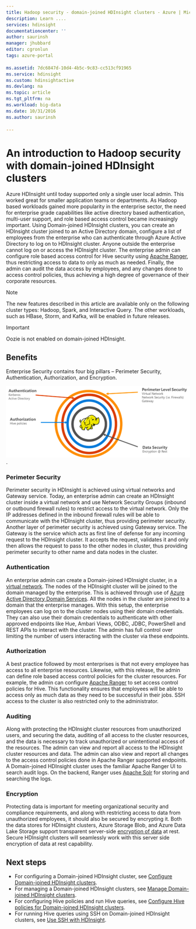 ```yaml
---
title: Hadoop security - domain-joined HDInsight clusters - Azure | Microsoft Docs
description: Learn ....
services: hdinsight
documentationcenter: ''
author: saurinsh
manager: jhubbard
editor: cgronlun
tags: azure-portal

ms.assetid: 7dc6847d-10d4-4b5c-9c83-cc513cf91965
ms.service: hdinsight
ms.custom: hdinsightactive
ms.devlang: na
ms.topic: article
ms.tgt_pltfrm: na
ms.workload: big-data
ms.date: 10/31/2016
ms.author: saurinsh

---
```

# An introduction to Hadoop security with domain-joined HDInsight clusters

Azure HDInsight until today supported only a single user local admin. This worked great for smaller application teams or departments. As Hadoop based workloads gained more popularity in the enterprise sector, the need for enterprise grade capabilities like active directory based authentication, multi-user support, and role based access control became increasingly important. Using Domain-joined HDInsight clusters, you can create an HDInsight cluster joined to an Active Directory domain, configure a list of employees from the enterprise who can authenticate through Azure Active Directory to log on to HDInsight cluster. Anyone outside the enterprise cannot log on or access the HDInsight cluster. The enterprise admin can configure role based access control for Hive security using [Apache Ranger](http://hortonworks.com/apache/ranger/), thus restricting access to data to only as much as needed. Finally, the admin can audit the data access by employees, and any changes done to access control policies, thus achieving a high degree of governance of their corporate resources.

> [!NOTE]
> The new features described in this article are available only on the following cluster types: Hadoop, Spark, and Interactive Query. The other workloads, such as HBase, Storm, and Kafka, will be enabled in future releases.

> [!IMPORTANT]
> Oozie is not enabled on domain-joined HDInsight.

## Benefits
Enterprise Security contains four big pillars – Perimeter Security, Authentication, Authorization, and Encryption.

![Domain Joined HDInsight clusters benefits pillars](./media/apache-domain-joined-introduction/hdinsight-domain-joined-four-pillars.png).

### Perimeter Security
Perimeter security in HDInsight is achieved using virtual networks and Gateway service. Today, an enterprise admin can create an HDInsight cluster inside a virtual network and use Network Security Groups (inbound or outbound firewall rules) to restrict access to the virtual network. Only the IP addresses defined in the inbound firewall rules will be able to communicate with the HDInsight cluster, thus providing perimeter security. Another layer of perimeter security is achieved using Gateway service. The Gateway is the service which acts as first line of defense for any incoming request to the HDInsight cluster. It accepts the request, validates it and only then allows the request to pass to the other nodes in cluster, thus providing perimeter security to other name and data nodes in the cluster.

### Authentication
An enterprise admin can create a Domain-joined HDInsight cluster, in a [virtual network](https://azure.microsoft.com/services/virtual-network/). The nodes of the HDInsight cluster will be joined to the domain managed by the enterprise. This is achieved through use of [Azure Active Directory Domain Services](../../active-directory-domain-services/active-directory-ds-overview.md). All the nodes in the cluster are joined to a domain that the enterprise manages. With this setup, the enterprise employees can log on to the cluster nodes using their domain credentials. They can also use their domain credentials to authenticate with other approved endpoints like Hue, Ambari Views, ODBC, JDBC, PowerShell and REST APIs to interact with the cluster. The admin has full control over limiting the number of users interacting with the cluster via these endpoints.

### Authorization
A best practice followed by most enterprises is that not every employee has access to all enterprise resources. Likewise, with this release, the admin can define role based access control policies for the cluster resources. For example, the admin can configure [Apache Ranger](http://hortonworks.com/apache/ranger/) to set access control policies for Hive. This functionality ensures that employees will be able to access only as much data as they need to be successful in their jobs. SSH access to the cluster is also restricted only to the administrator.

### Auditing
Along with protecting the HDInsight cluster resources from unauthorized users, and securing the data, auditing of all access to the cluster resources, and the data is necessary to track unauthorized or unintentional access of the resources. The admin can view and report all access to the HDInsight cluster resources and data. The admin can also view and report all changes to the access control policies done in Apache Ranger supported endpoints. A Domain-joined HDInsight cluster uses the familiar Apache Ranger UI to search audit logs. On the backend, Ranger uses [Apache Solr](http://hortonworks.com/apache/solr/) for storing and searching the logs.

### Encryption
Protecting data is important for meeting organizational security and compliance requirements, and along with restricting access to data from unauthorized employees, it should also be secured by encrypting it. Both the data stores for HDInsight clusters, Azure Storage Blob, and Azure Data Lake Storage support transparent server-side [encryption of data](../../storage/common/storage-service-encryption.md) at rest. Secure HDInsight clusters will seamlessly work with this server side encryption of data at rest capability.

## Next steps
* For configuring a Domain-joined HDInsight cluster, see [Configure Domain-joined HDInsight clusters](apache-domain-joined-configure.md).
* For managing a Domain-joined HDInsight clusters, see [Manage Domain-joined HDInsight clusters](apache-domain-joined-manage.md).
* For configuring Hive policies and run Hive queries, see [Configure Hive policies for Domain-joined HDInsight clusters](apache-domain-joined-run-hive.md).
* For running Hive queries using SSH on Domain-joined HDInsight clusters, see [Use SSH with HDInsight](../hdinsight-hadoop-linux-use-ssh-unix.md#domainjoined).
